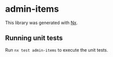 # admin-items

This library was generated with [Nx](https://nx.dev).

## Running unit tests

Run `nx test admin-items` to execute the unit tests.
